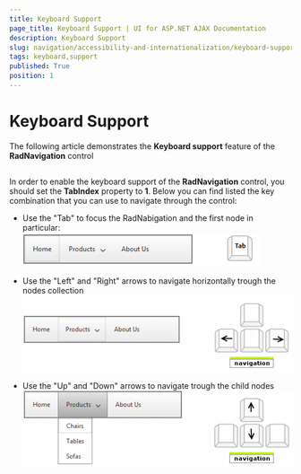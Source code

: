 ```yaml
---
title: Keyboard Support
page_title: Keyboard Support | UI for ASP.NET AJAX Documentation
description: Keyboard Support
slug: navigation/accessibility-and-internationalization/keyboard-support
tags: keyboard,support
published: True
position: 1
---
```


# Keyboard Support



The following article demonstrates the **Keyboard support** feature of the **RadNavigation** control

## 

In order to enable the keyboard support of the **RadNavigation** control, you should set the **TabIndex** property to **1**. Below you can find listed the key combination that you can use to navigate through the control:

* Use the "Tab" to focus the RadNabigation and the first node in particular: ![navigation-keyboardsupport 1](images/navigation-keyboardsupport1.png)

* Use the "Left" and "Right" arrows to navigate horizontally trough the nodes collection ![navigation-keyboardsupport 2](images/navigation-keyboardsupport2.png)

* Use the "Up" and "Down" arrows to navigate trough the child nodes![navigation-keyboardsupport 3](images/navigation-keyboardsupport3.png)
